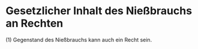 # Gesetzlicher Inhalt des Nießbrauchs an Rechten

(1) Gegenstand des Nießbrauchs kann auch ein Recht sein.